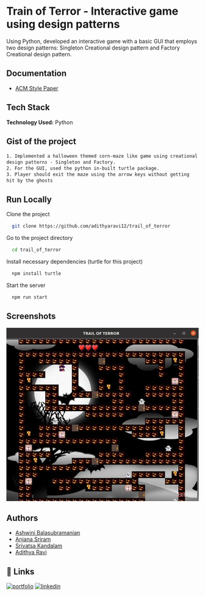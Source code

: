 # Train of Terror - Interactive game using design patterns

Using Python, developed an interactive game with a basic GUI that employs two design patterns: Singleton Creational design pattern and Factory Creational design pattern.

## Documentation

- [ACM Style Paper](https://github.com/adithyaravi12/trail_of_terror/blob/main/TRAIL%20OF%20TERROR.pdf)


## Tech Stack

**Technology Used:** Python


 ## Gist of the project

    1. Implemented a halloween themed corn-maze like game using creational design patterns - Singleton and Factory.
    2. For the GUI, used the python in-built turtle package.
    3. Player should exit the maze using the arrow keys without getting hit by the ghosts


## Run Locally

Clone the project

```bash
  git clone https://github.com/adithyaravi12/trail_of_terror
```

Go to the project directory

```bash
  cd trail_of_terror
```

Install necessary dependencies (turtle for this project)

```bash
  npm install turtle
```

Start the server

```bash
  npm run start
```


## Screenshots
![App Screenshot2](https://github.com/adithyaravi12/trail_of_terror/blob/main/assets/game.png)


## Authors

- [Ashwini Balasubramanian](https://www.linkedin.com/in/ashwini-balasubramanian-7623bb231/)
- [Anjana Sriram](https://www.linkedin.com/in/anj09/)
- [Srivatsa Kandalam](https://www.linkedin.com/in/srivatsa-kandalam-9ab1a8225/)
- [Adithya Ravi](https://www.linkedin.com/in/adithya-ravi-707443126/)


## 🔗 Links
[![portfolio](https://img.shields.io/badge/my_portfolio-000?style=for-the-badge&logo=ko-fi&logoColor=white)](http://adithyaravi12.github.io)
[![linkedin](https://img.shields.io/badge/linkedin-0A66C2?style=for-the-badge&logo=linkedin&logoColor=white)](https://www.linkedin.com/in/adithya-ravi-707443126/)
